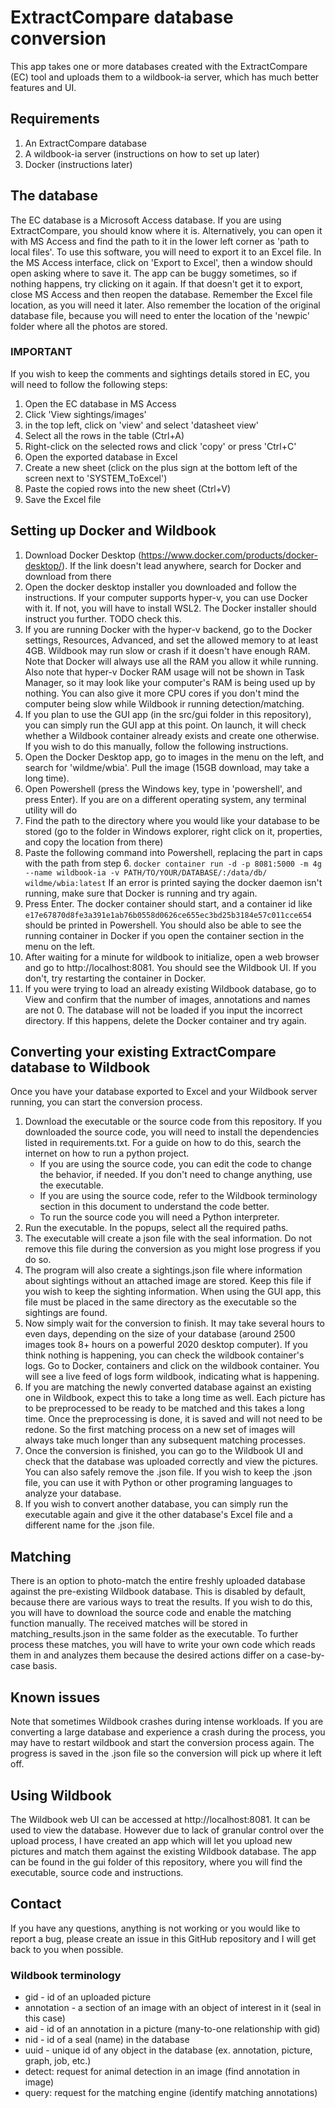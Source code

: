 # ExtractCompare database conversion

This app takes one or more databases created with the ExtractCompare (EC) tool and uploads them to a wildbook-ia server, which has much better features and UI. 

## Requirements
1. An ExtractCompare database
2. A wildbook-ia server (instructions on how to set up later)
3. Docker (instructions later)

## The database
The EC database is a Microsoft Access database. If you are using ExtractCompare, you should know where it is. Alternatively, you can open it with MS Access and find the path to it in the lower left corner as 'path to local files'. 
To use this software, you will need to export it to an Excel file. In the MS Access interface, click on 'Export  to Excel', then a window should open asking where to save it. The app can be buggy sometimes, so if nothing happens, 
try clicking on it again. If that doesn't get it to export, close MS Access and then reopen the database. Remember the Excel file location, as you will need it later. Also remember the location of the original database file, because you will need to enter the location of the 'newpic' folder where all the photos are stored. 

### IMPORTANT
If you wish to keep the comments and sightings details stored in EC, you will need to follow the following steps:
1. Open the EC database in MS Access
2. Click 'View sightings/images'
3. in the top left, click on 'view' and select 'datasheet view'
4. Select all the rows in the table (Ctrl+A)
5. Right-click on the selected rows and click 'copy' or press 'Ctrl+C'
6. Open the exported database in Excel
7. Create a new sheet (click on the plus sign at the bottom left of the screen next to 'SYSTEM_ToExcel')
8. Paste the copied rows into the new sheet (Ctrl+V)
9. Save the Excel file

## Setting up Docker and Wildbook
1. Download Docker Desktop (https://www.docker.com/products/docker-desktop/). If the link doesn't lead anywhere, search for Docker  and download from there
2. Open the docker desktop installer you downloaded and follow the instructions. If your computer supports hyper-v, you can use Docker with it. If not, you will have to install WSL2. 
The Docker installer should instruct you further. TODO check this. 
3. If you are running Docker with the hyper-v backend, go to the Docker settings, Resources, Advanced, and set the allowed memory to at least 4GB. Wildbook may run slow or crash if it doesn't have enough RAM. Note that Docker will always use all the RAM you allow it while running. Also note that hyper-v Docker RAM usage will not be shown in Task Manager, so it may look like your computer's RAM is being used up by nothing. You can also give it more CPU cores if you don't mind the computer being slow while Wildbook ir running detection/matching. 
4. If you plan to use the GUI app (in the src/gui folder in this repository), you can simply run the GUI app at this point. On launch, it will check whether a Wildbook container already exists and create one otherwise. If you wish to do this manually, follow the following instructions. 
5. Open the Docker Desktop app, go to images in the menu on the left, and search for 'wildme/wbia'. Pull the image (15GB download, may take a long time). 
6. Open Powershell (press the Windows key, type in 'powershell', and press Enter). If you are on a different operating system, any terminal utility will do
7. Find the path to the directory where you would like your database to be stored (go to the folder in Windows explorer, right click on it, properties, and copy the location from there)
8. Paste the following command into Powershell, replacing the part in caps with the path from step 6. 
```docker container run -d -p 8081:5000 -m 4g --name wildbook-ia -v PATH/TO/YOUR/DATABASE/:/data/db/ wildme/wbia:latest```
If an error is printed saying the docker daemon isn't running, make sure that Docker is running and try again. 
9. Press Enter. The docker container should start, and a container id like ```e17e67870d8fe3a391e1ab76b0558d0626ce655ec3bd25b3184e57c011cce654``` should be printed in Powershell. You should also be able to see the running container in Docker if you open the container section in the menu on the left. 
10. After waiting for a minute for wildbook to initialize, open a web browser and go to http://localhost:8081. You should see the Wildbook UI. If you don't, try restarting the container in Docker.
11. If you were trying to load an already existing Wildbook database, go to View and confirm that the number of images, annotations and names are not 0. The database will not be loaded if you input the incorrect directory. If this happens, delete the Docker container and try again. 

## Converting your existing ExtractCompare database to Wildbook
Once you have your database exported to Excel and your Wildbook server running, you can start the conversion process.
1. Download the executable or the source code from this repository. If you downloaded the source code, you will need to install the dependencies listed in requirements.txt. For a guide on how to do this, search the internet on how to run a python project.
    - If you are using the source code, you can edit the code to change the behavior, if needed. If you don't need to change anything, use the executable. 
    - If you are using the source code, refer to the Wildbook terminology section in this document to understand the code better. 
    - To run the source code you will need a Python interpreter. 
2. Run the executable. In the popups, select all the required paths. 
3. The executable will create a json file with the seal information. Do not remove this file during the conversion as you might lose progress if you do so. 
4. The program will also create a sightings.json file where information about sightings without an attached image are stored. Keep this file if you wish to keep the sighting information. When using the GUI app, this file must be placed in the same directory as the executable so the sightings are found. 
5. Now simply wait for the conversion to finish. It may take several hours to even days, depending on the size of your database (around 2500 images took 8+ hours on a powerful 2020 desktop computer). If you think nothing is happening, you can check the wildbook container's logs. Go to  Docker, containers and click on the wildbook container. You will see a live feed of logs form wildbook, indicating what is happening. 
6. If you are matching the newly converted database against an existing one in Wildbook, expect this to take a long time as well. Each picture has to be preprocessed to be ready to be matched and this takes a long time. Once the preprocessing is done, it is saved and will not need to be redone. So the first matching process on a new set of images will always take much longer than any subsequent matching processes. 
7. Once the conversion is finished, you can go to the Wildbook UI and check that the database was uploaded correctly and view the pictures. You can also safely remove the .json file. If you wish to keep the .json file, you can use it with Python or other programing languages to analyze your database. 
8. If you wish to convert another database, you can simply run the executable again and give it the other database's Excel file and a different name  for the .json file.

## Matching
There  is an option to photo-match the entire freshly uploaded database against the pre-existing Wildbook database. This is disabled by default, because there are various ways to treat the results. If you wish to do this, you will have to download the source code and enable the matching function manually. 
The received matches will be stored in matching_results.json in the same folder as the executable. To further process these matches, you will have to write your own code which reads them in and analyzes them because the  desired actions differ on a case-by-case basis. 

## Known issues
Note that sometimes Wildbook crashes during intense workloads. If you are converting a large database and experience a crash during the process, you may have to restart wildbook and start the conversion process again. The progress is saved in the .json file so the conversion will pick up where it left off. 

## Using Wildbook
The Wildbook web UI can be accessed at http://localhost:8081. It can be used to view the database. However due to lack of granular control over the upload process, I have created an app which will let you upload new pictures and  match them against the existing Wildbook database.
The app can be found in the gui folder of this repository, where you will find the executable, source code and instructions.

## Contact
If you have any questions, anything is not working or you would like to report a bug, please create an issue in this GitHub repository and I will get back to you when possible. 

### Wildbook terminology
- gid - id of an uploaded picture
- annotation - a section of an image with an object of interest in it (seal in this case)
- aid - id of an annotation in a picture  (many-to-one relationship with gid)
- nid - id of a seal (name) in the database
- uuid - unique id of any object in the database (ex. annotation, picture, graph, job, etc.)
- detect: request for animal detection in an image (find annotation in image)
- query: request for the matching engine (identify matching annotations)